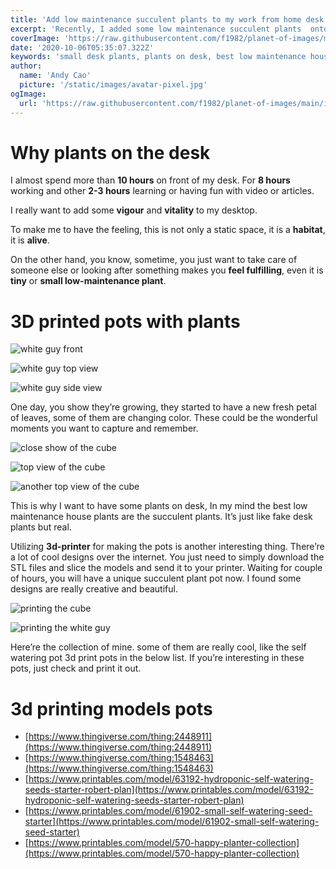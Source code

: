 ```yaml
---
title: 'Add low maintenance succulent plants to my work from home desk setup'
excerpt: 'Recently, I added some low maintenance succulent plants  onto my desk, to make my daily work env more vigour and vitality. I use 3d print to make some very cool plant pots. It makes my desk setup unique and interesting.'
coverImage: 'https://raw.githubusercontent.com/f1982/planet-of-images/main/img/succulent_62b361edgy1h40or8aud1j21401e0tfo.jpg'
date: '2020-10-06T05:35:07.322Z'
keywords: 'small desk plants, plants on desk, best low maintenance house plants, mini succulent, fake desk plants, plant stand indoor, self watering pot 3d print, best office plants'
author:
  name: 'Andy Cao'
  picture: '/static/images/avatar-pixel.jpg'
ogImage:
  url: 'https://raw.githubusercontent.com/f1982/planet-of-images/main/img/succulent_62b361edgy1h40or8aud1j21401e0tfo.jpg'
---
```


# Why plants on the desk

I almost spend more than **10 hours** on front of my desk. For **8 hours** working and other **2-3 hours** learning or having fun with video or articles.

I really want to add some **vigour** and **vitality** to my desktop.

To make me to have the feeling, this is not only a static space, it is a **habitat**, it is **alive**.

On the other hand, you know, sometime, you just want to take care of someone else or looking after something makes you **feel fulfilling**, even it is **tiny** or **small low-maintenance plant**.

# 3D printed pots with plants

![white guy front](https://raw.githubusercontent.com/f1982/planet-of-images/main/img/succulent_62b361edgy1h40orawuo9j21401e078u.jpg)

![white guy top view](https://raw.githubusercontent.com/f1982/planet-of-images/main/img/succulent_62b361edgy1h40or9izhij21401e0497.jpg)

![white guy side view](https://raw.githubusercontent.com/f1982/planet-of-images/main/img/succulent_62b361edgy1h40or8aud1j21401e0tfo.jpg)

One day, you show they’re growing, they started to have a new fresh petal of leaves, some of them are changing color. These could be the wonderful moments you want to capture and remember.

![close show of the cube](https://raw.githubusercontent.com/f1982/planet-of-images/main/img/succulent_62b361edgy1h3dlsslaxxj21401dvgw5.jpg)

![top view of the cube](https://raw.githubusercontent.com/f1982/planet-of-images/main/img/succulent_62b361edgy1h3dlstwd6vj21401e01a3.jpg)

![another top view of the cube](https://raw.githubusercontent.com/f1982/planet-of-images/main/img/succulent_62b361edgy1h3dlsv9mtej21401e1x3e.jpg)

This is why I want to have some plants on desk, In my mind the best low maintenance house plants are the succulent plants. It’s just like fake desk plants but real.

Utilizing **3d-printer** for making the pots is another interesting thing. There’re a lot of cool designs over the internet. You just need to simply download the STL files and slice the models and send it to your printer. Waiting for couple of hours, you will have a unique succulent plant pot now. I found some designs are really creative and beautiful.

![printing the cube](https://raw.githubusercontent.com/f1982/planet-of-images/main/img/succulent_62b361edgy1h3dlsw1xzuj21401dvahu.jpg)

![printing the white guy](https://raw.githubusercontent.com/f1982/planet-of-images/main/img/succulent_62b361edgy1h40orbpif1j21401e0k0j.jpg)

Here’re the collection of mine. some of them are really cool, like the self watering pot 3d print pots in the below list. If you’re interesting in these pots, just check and print it out.

# 3d printing models pots

- [https://www.thingiverse.com/thing:2448911](https://www.thingiverse.com/thing:2448911)
- [https://www.thingiverse.com/thing:1548463](https://www.thingiverse.com/thing:1548463)
- [https://www.printables.com/model/63192-hydroponic-self-watering-seeds-starter-robert-plan](https://www.printables.com/model/63192-hydroponic-self-watering-seeds-starter-robert-plan)
- [https://www.printables.com/model/61902-small-self-watering-seed-starter](https://www.printables.com/model/61902-small-self-watering-seed-starter)
- [https://www.printables.com/model/570-happy-planter-collection](https://www.printables.com/model/570-happy-planter-collection)
